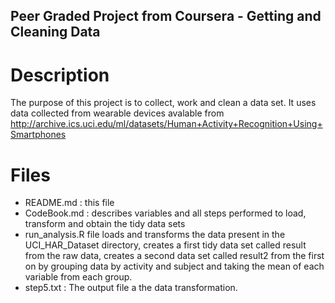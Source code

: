 ## Peer Graded Project from Coursera - Getting and Cleaning Data

# Description 

The purpose of this project is to collect, work and clean a data set.
It uses data collected from wearable devices avalable from http://archive.ics.uci.edu/ml/datasets/Human+Activity+Recognition+Using+Smartphones

# Files

* README.md : this file
* CodeBook.md : describes variables and all steps performed to load, transform and obtain the tidy data sets
* run_analysis.R file loads and transforms the data present in the UCI_HAR_Dataset directory, creates a first tidy data set called result from the raw data, creates a second data set called result2 from the first on by grouping data by activity and subject and taking the mean of each variable from each group.
* step5.txt : The output file a the data transformation.


